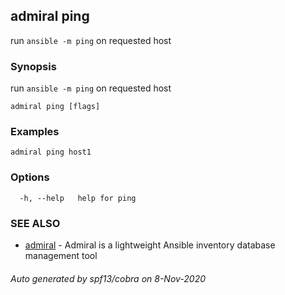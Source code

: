 ## admiral ping

run `ansible -m ping` on requested host

### Synopsis

run `ansible -m ping` on requested host

```
admiral ping [flags]
```

### Examples

```
admiral ping host1
```

### Options

```
  -h, --help   help for ping
```

### SEE ALSO

* [admiral](admiral.md)	 - Admiral is a lightweight Ansible inventory database management tool

###### Auto generated by spf13/cobra on 8-Nov-2020
